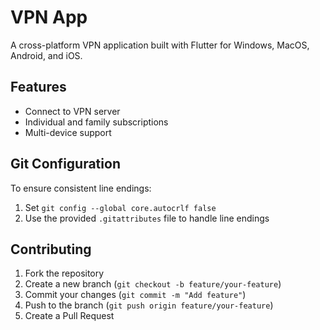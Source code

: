 # VPN App
A cross-platform VPN application built with Flutter for Windows, MacOS, Android, and iOS.

## Features
- Connect to VPN server
- Individual and family subscriptions
- Multi-device support

## Git Configuration
To ensure consistent line endings:
1. Set `git config --global core.autocrlf false`
2. Use the provided `.gitattributes` file to handle line endings

## Contributing
1. Fork the repository
2. Create a new branch (`git checkout -b feature/your-feature`)
3. Commit your changes (`git commit -m "Add feature"`)
4. Push to the branch (`git push origin feature/your-feature`)
5. Create a Pull Request